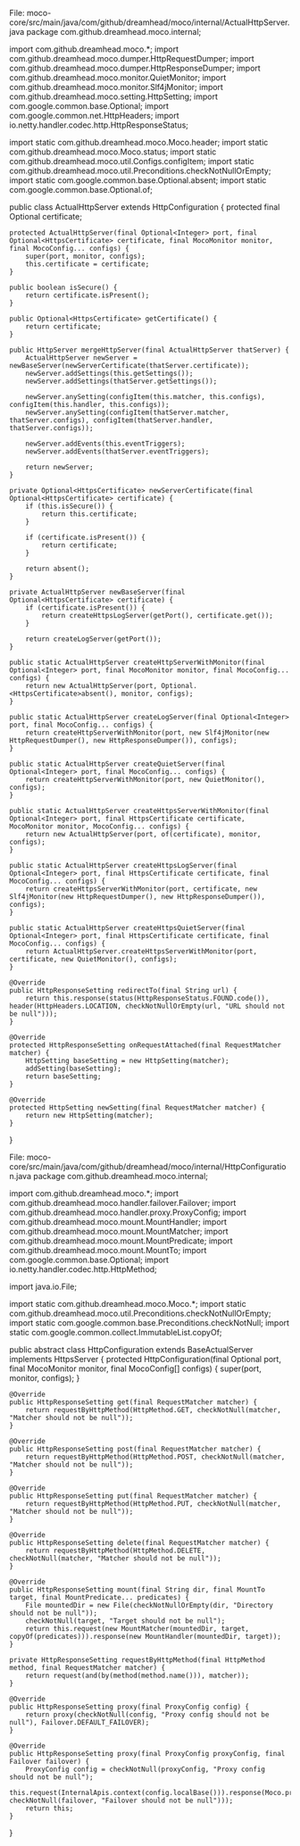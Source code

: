 

File: moco-core/src/main/java/com/github/dreamhead/moco/internal/ActualHttpServer.java
package com.github.dreamhead.moco.internal;

import com.github.dreamhead.moco.*;
import com.github.dreamhead.moco.dumper.HttpRequestDumper;
import com.github.dreamhead.moco.dumper.HttpResponseDumper;
import com.github.dreamhead.moco.monitor.QuietMonitor;
import com.github.dreamhead.moco.monitor.Slf4jMonitor;
import com.github.dreamhead.moco.setting.HttpSetting;
import com.google.common.base.Optional;
import com.google.common.net.HttpHeaders;
import io.netty.handler.codec.http.HttpResponseStatus;

import static com.github.dreamhead.moco.Moco.header;
import static com.github.dreamhead.moco.Moco.status;
import static com.github.dreamhead.moco.util.Configs.configItem;
import static com.github.dreamhead.moco.util.Preconditions.checkNotNullOrEmpty;
import static com.google.common.base.Optional.absent;
import static com.google.common.base.Optional.of;

public class ActualHttpServer extends HttpConfiguration {
    protected final Optional<HttpsCertificate> certificate;

    protected ActualHttpServer(final Optional<Integer> port, final Optional<HttpsCertificate> certificate, final MocoMonitor monitor, final MocoConfig... configs) {
        super(port, monitor, configs);
        this.certificate = certificate;
    }

    public boolean isSecure() {
        return certificate.isPresent();
    }

    public Optional<HttpsCertificate> getCertificate() {
        return certificate;
    }

    public HttpServer mergeHttpServer(final ActualHttpServer thatServer) {
        ActualHttpServer newServer = newBaseServer(newServerCertificate(thatServer.certificate));
        newServer.addSettings(this.getSettings());
        newServer.addSettings(thatServer.getSettings());

        newServer.anySetting(configItem(this.matcher, this.configs), configItem(this.handler, this.configs));
        newServer.anySetting(configItem(thatServer.matcher, thatServer.configs), configItem(thatServer.handler, thatServer.configs));

        newServer.addEvents(this.eventTriggers);
        newServer.addEvents(thatServer.eventTriggers);

        return newServer;
    }

    private Optional<HttpsCertificate> newServerCertificate(final Optional<HttpsCertificate> certificate) {
        if (this.isSecure()) {
            return this.certificate;
        }

        if (certificate.isPresent()) {
            return certificate;
        }

        return absent();
    }

    private ActualHttpServer newBaseServer(final Optional<HttpsCertificate> certificate) {
        if (certificate.isPresent()) {
            return createHttpsLogServer(getPort(), certificate.get());
        }

        return createLogServer(getPort());
    }

    public static ActualHttpServer createHttpServerWithMonitor(final Optional<Integer> port, final MocoMonitor monitor, final MocoConfig... configs) {
        return new ActualHttpServer(port, Optional.<HttpsCertificate>absent(), monitor, configs);
    }

    public static ActualHttpServer createLogServer(final Optional<Integer> port, final MocoConfig... configs) {
        return createHttpServerWithMonitor(port, new Slf4jMonitor(new HttpRequestDumper(), new HttpResponseDumper()), configs);
    }

    public static ActualHttpServer createQuietServer(final Optional<Integer> port, final MocoConfig... configs) {
        return createHttpServerWithMonitor(port, new QuietMonitor(), configs);
    }

    public static ActualHttpServer createHttpsServerWithMonitor(final Optional<Integer> port, final HttpsCertificate certificate, MocoMonitor monitor, MocoConfig... configs) {
        return new ActualHttpServer(port, of(certificate), monitor, configs);
    }

    public static ActualHttpServer createHttpsLogServer(final Optional<Integer> port, final HttpsCertificate certificate, final MocoConfig... configs) {
        return createHttpsServerWithMonitor(port, certificate, new Slf4jMonitor(new HttpRequestDumper(), new HttpResponseDumper()), configs);
    }

    public static ActualHttpServer createHttpsQuietServer(final Optional<Integer> port, final HttpsCertificate certificate, final MocoConfig... configs) {
        return ActualHttpServer.createHttpsServerWithMonitor(port, certificate, new QuietMonitor(), configs);
    }

    @Override
    public HttpResponseSetting redirectTo(final String url) {
        return this.response(status(HttpResponseStatus.FOUND.code()), header(HttpHeaders.LOCATION, checkNotNullOrEmpty(url, "URL should not be null")));
    }

    @Override
    protected HttpResponseSetting onRequestAttached(final RequestMatcher matcher) {
        HttpSetting baseSetting = new HttpSetting(matcher);
        addSetting(baseSetting);
        return baseSetting;
    }

    @Override
    protected HttpSetting newSetting(final RequestMatcher matcher) {
        return new HttpSetting(matcher);
    }
}


File: moco-core/src/main/java/com/github/dreamhead/moco/internal/HttpConfiguration.java
package com.github.dreamhead.moco.internal;

import com.github.dreamhead.moco.*;
import com.github.dreamhead.moco.handler.failover.Failover;
import com.github.dreamhead.moco.handler.proxy.ProxyConfig;
import com.github.dreamhead.moco.mount.MountHandler;
import com.github.dreamhead.moco.mount.MountMatcher;
import com.github.dreamhead.moco.mount.MountPredicate;
import com.github.dreamhead.moco.mount.MountTo;
import com.google.common.base.Optional;
import io.netty.handler.codec.http.HttpMethod;

import java.io.File;

import static com.github.dreamhead.moco.Moco.*;
import static com.github.dreamhead.moco.util.Preconditions.checkNotNullOrEmpty;
import static com.google.common.base.Preconditions.checkNotNull;
import static com.google.common.collect.ImmutableList.copyOf;

public abstract class HttpConfiguration extends BaseActualServer<HttpResponseSetting> implements HttpsServer {
    protected HttpConfiguration(final Optional<Integer> port, final MocoMonitor monitor, final MocoConfig[] configs) {
        super(port, monitor, configs);
    }

    @Override
    public HttpResponseSetting get(final RequestMatcher matcher) {
        return requestByHttpMethod(HttpMethod.GET, checkNotNull(matcher, "Matcher should not be null"));
    }

    @Override
    public HttpResponseSetting post(final RequestMatcher matcher) {
        return requestByHttpMethod(HttpMethod.POST, checkNotNull(matcher, "Matcher should not be null"));
    }

    @Override
    public HttpResponseSetting put(final RequestMatcher matcher) {
        return requestByHttpMethod(HttpMethod.PUT, checkNotNull(matcher, "Matcher should not be null"));
    }

    @Override
    public HttpResponseSetting delete(final RequestMatcher matcher) {
        return requestByHttpMethod(HttpMethod.DELETE, checkNotNull(matcher, "Matcher should not be null"));
    }

    @Override
    public HttpResponseSetting mount(final String dir, final MountTo target, final MountPredicate... predicates) {
        File mountedDir = new File(checkNotNullOrEmpty(dir, "Directory should not be null"));
        checkNotNull(target, "Target should not be null");
        return this.request(new MountMatcher(mountedDir, target, copyOf(predicates))).response(new MountHandler(mountedDir, target));
    }

    private HttpResponseSetting requestByHttpMethod(final HttpMethod method, final RequestMatcher matcher) {
        return request(and(by(method(method.name())), matcher));
    }

    @Override
    public HttpResponseSetting proxy(final ProxyConfig config) {
        return proxy(checkNotNull(config, "Proxy config should not be null"), Failover.DEFAULT_FAILOVER);
    }

    @Override
    public HttpResponseSetting proxy(final ProxyConfig proxyConfig, final Failover failover) {
        ProxyConfig config = checkNotNull(proxyConfig, "Proxy config should not be null");
        this.request(InternalApis.context(config.localBase())).response(Moco.proxy(config, checkNotNull(failover, "Failover should not be null")));
        return this;
    }
}
